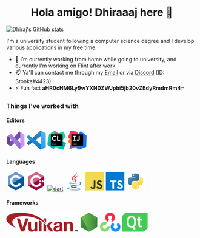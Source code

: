 <h1 align="center"> Hola amigo! Dhiraaaj here 🍃 </h1>

[![Dhiraj's GitHub stats](https://github-readme-stats.vercel.app/api?username=dhirajwishal&show_icons=true&theme=tokyonight)](https://github.com/anuraghazra/github-readme-stats)

I'm a university student following a computer science degree and I develop various applications in my free time.

- 🔭 I’m currently working from home while going to university, and currently I'm working on Flint after work.
- 📫 Ya'll can contact me through my [Email](mailto:wishaldhiraj@gmail.com) or via [Discord](https://discord.com/) (ID: Stonks#4423).
- ⚡ Fun fact **aHR0cHM6Ly9wYXN0ZWJpbi5jb20vZEdyRmdmRm4=**

### Things I've worked with

#### Editors

[<img alt="VisualStudio" src="assets/Product-Icon.svg" height="50" />](https://visualstudio.microsoft.com/)
[<img alt="VSCode" src="assets/Visual_Studio_Code_1.35_icon.svg.png" height="50" />](https://code.visualstudio.com/)
[<img alt="CLion" src="assets/clion_logo_300x300.png" height="50" />](https://www.jetbrains.com/clion/)
[<img alt="IntelliJ IDEA" src="assets/IntelliJ_IDEA_Icon.svg.png" height="50" />](https://www.jetbrains.com/idea/)

#### Languages

[<img src="https://raw.githubusercontent.com/devicons/devicon/master/icons/c/c-original.svg" alt="c" width="50" height="50"/>](https://www.cprogramming.com/)
[<img src="https://raw.githubusercontent.com/devicons/devicon/master/icons/cplusplus/cplusplus-original.svg" alt="cplusplus" width="50" height="50"/>](https://www.w3schools.com/cpp/)
[<img src="https://www.vectorlogo.zone/logos/dartlang/dartlang-icon.svg" alt="dart" width="50" height="50"/>](https://dart.dev)
[<img src="https://raw.githubusercontent.com/devicons/devicon/master/icons/java/java-original.svg" alt="java" width="50" height="50"/>](https://www.java.com)
[<img src="https://raw.githubusercontent.com/devicons/devicon/master/icons/javascript/javascript-original.svg" alt="javascript" width="50" height="50"/>](https://developer.mozilla.org/en-US/docs/Web/JavaScript)
[<img src="https://raw.githubusercontent.com/devicons/devicon/master/icons/typescript/typescript-original.svg" alt="typescript" width="50" height="50"/>](https://www.typescriptlang.org/)
[<img src="https://raw.githubusercontent.com/devicons/devicon/master/icons/python/python-original.svg" alt="python" width="50" height="50"/>](https://www.python.org)

#### Frameworks

[<img alt="Vulkan" src="assets/1200px-Vulkan_API_logo.svg.png" height="50" />](https://www.vulkan.org/)
[<img alt="NodeJS" src="assets/5968322.png" height="50" />](https://nodejs.org/en/)
[<img alt="OpenCV" src="assets/OpenCV_logo_no_text_.png" height="50" />](https://opencv.org/)
[<img alt="Qt" src="assets/Qt_logo_2016.svg.png" height="50" />](https://www.qt.io/?hsLang=en)
